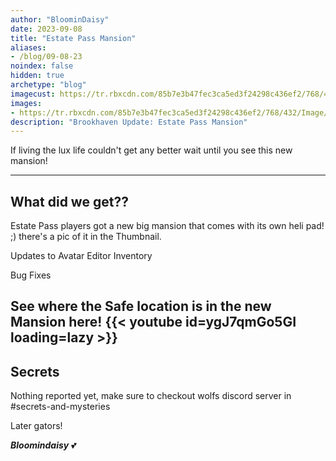 ```yaml
---
author: "BloominDaisy"
date: 2023-09-08
title: "Estate Pass Mansion"
aliases:
- /blog/09-08-23
noindex: false
hidden: true
archetype: "blog"
imagecust: https://tr.rbxcdn.com/85b7e3b47fec3ca5ed3f24298c436ef2/768/432/Image/Png
images:
- https://tr.rbxcdn.com/85b7e3b47fec3ca5ed3f24298c436ef2/768/432/Image/Png
description: "Brookhaven Update: Estate Pass Mansion"
---
```


If living the lux life couldn't get any better wait until you see this new mansion!

---

## What did we get??

Estate Pass players got a new big mansion that comes with its own heli pad! ;) there's a pic of it in the Thumbnail.

Updates to Avatar Editor Inventory 

Bug Fixes

See where the Safe location is in the new Mansion here!
{{< youtube id=ygJ7qmGo5GI loading=lazy >}}
---


## Secrets

Nothing reported yet, make sure to checkout wolfs discord server in #secrets-and-mysteries 

Later gators!

_**Bloomindaisy**_ <span class="nowrap"><span class="emojify">💕</span>